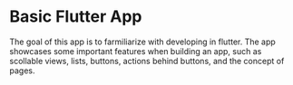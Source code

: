# Basic Flutter App

The goal of this app is to farmiliarize with developing in flutter. The app showcases some important features when building an app,
such as scollable views, lists, buttons, actions behind buttons, and the concept of pages.
